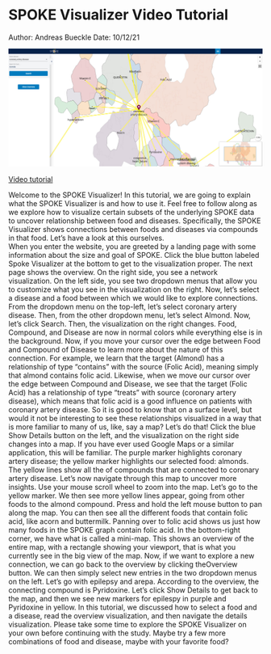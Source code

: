 # SPOKE Visualizer Video Tutorial
Author: Andreas Bueckle
Date: 10/12/21

![Header](images/header.jpg)

[Video tutorial](https://iu.mediaspace.kaltura.com/media/t/1_beocenb3)

Welcome to the SPOKE Visualizer! In this tutorial, we are going to explain what the SPOKE Visualizer is and how to use it. Feel free to follow along as we explore how to visualize certain subsets of the underlying SPOKE data to uncover relationship between food and diseases. Specifically, the SPOKE Visualizer shows connections between foods and diseases via compounds in that food. Let’s have a look at this ourselves.  
When you enter the website, you are greeted by a landing page with some information about the size and goal of SPOKE. Click the blue button labeled Spoke Visualizer at the bottom to get to the visualization proper. The next page shows the overview. On the right side, you see a network visualization. On the left side, you see two dropdown menus that allow you to customize what you see in the visualization on the right. Now, let’s select a disease and a food between which we would like to explore connections. From the dropdown menu on the top-left, let’s select coronary artery disease. Then, from the other dropdown menu, let’s select Almond. Now, let’s click Search. Then, the visualization on the right changes. Food, Compound, and Disease are now in normal colors while everything else is in the background. Now, if you move your cursor over the edge between Food and Compound of Disease to learn more about the nature of this connection. For example, we learn that the target (Almond) has a relationship of type “contains” with the source (Folic Acid), meaning simply that almond contains folic acid. Likewise, when we move our cursor over the edge between Compound and Disease, we see that the target (Folic Acid) has a relationship of type “treats” with source (coronary artery disease), which means that folic acid is a good influence on patients with coronary artery disease. 
So it is good to know that on a surface level, but would it not be interesting to see these relationships visualized in a way that is more familiar to many of us, like, say a map? Let’s do that! Click the blue Show Details button on the left, and the visualization on the right side changes into a map. If you have ever used Google Maps or a similar application, this will be familiar. The purple marker highlights coronary artery disease; the yellow marker highlights our selected food: almonds. The yellow lines show all the of compounds that are connected to coronary artery disease. Let’s now navigate through this map to uncover more insights. Use your mouse scroll wheel to zoom into the map. Let’s go to the yellow marker. We then see more yellow lines appear, going from other foods to the almond compound. Press and hold the left mouse button to pan along the map. You can then see all the different foods that contain folic acid, like acorn and buttermilk. Panning over to  folic acid shows us just how many foods in the SPOKE graph contain folic acid. 
In the bottom-right corner, we have what is called a mini-map. This shows an overview of the entire map, with a rectangle showing your viewport, that is what you currently see in the big view of the map. Now, if we want to explore a new connection, we can go back to the overview by clicking theOverview button. We can then simply select new entries in the two dropdown menus on the left. Let’s go with epilepsy and arepa. According to the overview, the connecting compound is Pyridoxine. Let’s click Show Details to get back to the map, and then we see new markers for epilespy in purple and Pyridoxine in yellow. 
In this tutorial, we discussed how to select a food and a disease, read the overview visualization, and then navigate the details visualization. Please take some time to explore the SPOKE Visualizer on your own before continuing with the study. Maybe try a few more combinations of food and disease, maybe with your favorite food? 


